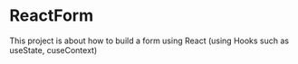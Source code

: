 # ReactForm
This project is about how to build a form using React (using Hooks such as useState, cuseContext)

